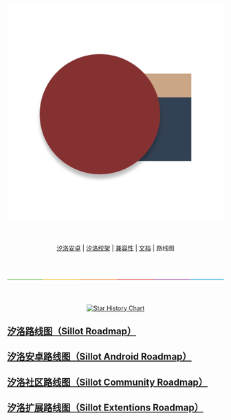 <p align="center">
<img alt="Sillot" src="../../../app/stage/icon.png">
</p>

<p align="center">
<br><br>
<a href="../Sillot-android">汐洛安卓</a> | <a href="../Sillot-Gibbet">汐洛绞架</a> | <a href="../compatibility">兼容性</a>
| <a href="../document">文档</a> | 路线图
</p>

<p align="center">
<br><br>
<img alt="split" src="../../split.png"/>
<br><br><br>
</p>

<p align="center">
    <a href="https://star-history.com/#Hi-Windom/Sillot&Date">
        <picture>
            <source media="(prefers-color-scheme: dark)" srcset="https://api.star-history.com/svg?repos=Hi-Windom/Sillot&type=Date&theme=dark" />
            <source media="(prefers-color-scheme: light)" srcset="https://api.star-history.com/svg?repos=Hi-Windom/Sillot&type=Date" />
            <img alt="Star History Chart" src="https://api.star-history.com/svg?repos=Hi-Windom/Sillot&type=Date" />
        </picture>
    </a>
</p>

<p align="center">
<h2><a href="https://github.com/orgs/Hi-Windom/projects/2/views/2">汐洛路线图（Sillot Roadmap）</a></h2>
<h2><a href="https://github.com/orgs/Hi-Windom/projects/3/views/2">汐洛安卓路线图（Sillot Android Roadmap）</a></h2>
<h2><a href="https://github.com/orgs/Hi-Windom/projects/4/views/2">汐洛社区路线图（Sillot Community Roadmap）</a></h2>
<h2><a href="https://github.com/orgs/Hi-Windom/projects/6/views/2">汐洛扩展路线图（Sillot Extentions Roadmap）</a></h2>
</p>
